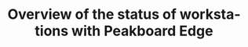---
layout: article
title: Overview of the status of workstations with Peakboard Edge
description: 
  - Overview of the status of up to 18 workstations. Each workstation can report its status using Peakboard Edge. Green means everything is ok, blue means scheduled break and red means there is a problem at this workstation.
lang: en
weight: 2000
isDraft: false
ref: Edge-Status-Overview
category:
  - Edge
  - Interaction
image: Edge-Status-Overview.png
image_thumbnail: Edge-Status-Overview_thumbnail.png
download: Edge-Status-Overview.pbmx
overview_description:
overview_benefits:
overview_data_sources:
---